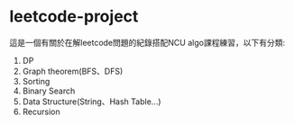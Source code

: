 # leetcode-project
這是一個有關於在解leetcode問題的紀錄搭配NCU algo課程練習，以下有分類:
1. DP
2. Graph theorem(BFS、DFS)
4. Sorting
5. Binary Search
6. Data Structure(String、Hash Table...)
7. Recursion
